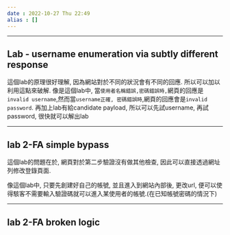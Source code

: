 ```yaml
---
date : 2022-10-27 Thu 22:49
alias : []
---
```


---
## Lab - username enumeration via subtly different response

這個lab的原理很好理解,  因為網站對於不同的狀況會有不同的回應. 所以可以加以利用這點來破解. 像是這個lab中, 當`使用者名稱錯誤,密碼錯誤時,`網頁的回應是`invalid username`,然而當`username正確, 密碼錯誤時`,網頁的回應會是`invalid password`. 再加上lab有給candidate payload, 所以可以先試username, 再試password, 很快就可以解出lab

---

## lab 2-FA simple bypass
這個lab的問題在於, 網頁對於第二步驗證沒有做其他檢查, 因此可以直接透過網址列修改登錄頁面.

像這個lab中, 只要先創建好自己的帳號, 並且進入到網站內部後, 更改url, 便可以使得駭客不需要輸入驗證碼就可以進入某使用者的帳號.(在已知帳號密碼的情況下)

---
## lab 2-FA broken logic



